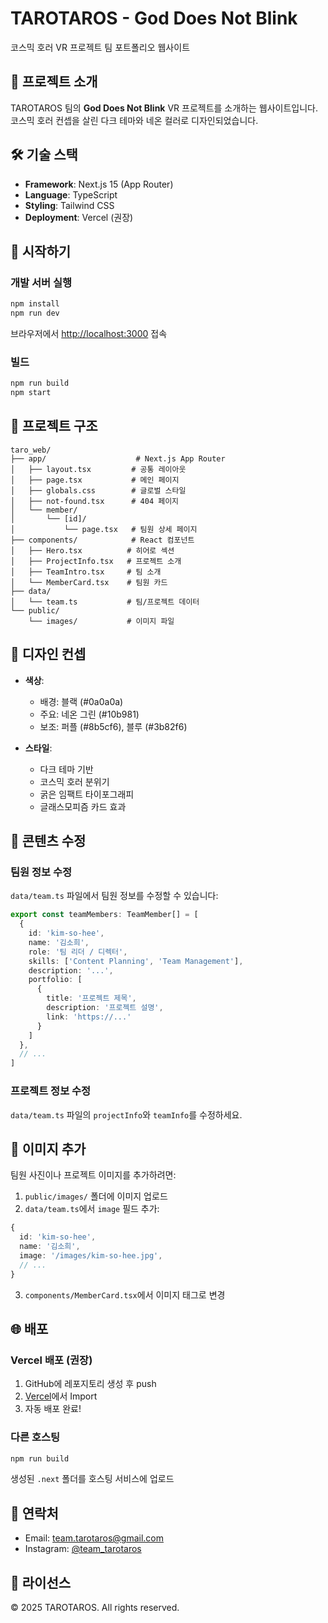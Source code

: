 # TAROTAROS - God Does Not Blink

코스믹 호러 VR 프로젝트 팀 포트폴리오 웹사이트

## 🎯 프로젝트 소개

TAROTAROS 팀의 **God Does Not Blink** VR 프로젝트를 소개하는 웹사이트입니다.
코스믹 호러 컨셉을 살린 다크 테마와 네온 컬러로 디자인되었습니다.

## 🛠️ 기술 스택

- **Framework**: Next.js 15 (App Router)
- **Language**: TypeScript
- **Styling**: Tailwind CSS
- **Deployment**: Vercel (권장)

## 🚀 시작하기

### 개발 서버 실행

```bash
npm install
npm run dev
```

브라우저에서 [http://localhost:3000](http://localhost:3000) 접속

### 빌드

```bash
npm run build
npm start
```

## 📁 프로젝트 구조

```
taro_web/
├── app/                    # Next.js App Router
│   ├── layout.tsx         # 공통 레이아웃
│   ├── page.tsx           # 메인 페이지
│   ├── globals.css        # 글로벌 스타일
│   ├── not-found.tsx      # 404 페이지
│   └── member/
│       └── [id]/
│           └── page.tsx   # 팀원 상세 페이지
├── components/            # React 컴포넌트
│   ├── Hero.tsx          # 히어로 섹션
│   ├── ProjectInfo.tsx   # 프로젝트 소개
│   ├── TeamIntro.tsx     # 팀 소개
│   └── MemberCard.tsx    # 팀원 카드
├── data/
│   └── team.ts           # 팀/프로젝트 데이터
└── public/
    └── images/           # 이미지 파일
```

## 🎨 디자인 컨셉

- **색상**:
  - 배경: 블랙 (#0a0a0a)
  - 주요: 네온 그린 (#10b981)
  - 보조: 퍼플 (#8b5cf6), 블루 (#3b82f6)

- **스타일**:
  - 다크 테마 기반
  - 코스믹 호러 분위기
  - 굵은 임팩트 타이포그래피
  - 글래스모피즘 카드 효과

## 📝 콘텐츠 수정

### 팀원 정보 수정

`data/team.ts` 파일에서 팀원 정보를 수정할 수 있습니다:

```typescript
export const teamMembers: TeamMember[] = [
  {
    id: 'kim-so-hee',
    name: '김소희',
    role: '팀 리더 / 디렉터',
    skills: ['Content Planning', 'Team Management'],
    description: '...',
    portfolio: [
      {
        title: '프로젝트 제목',
        description: '프로젝트 설명',
        link: 'https://...'
      }
    ]
  },
  // ...
]
```

### 프로젝트 정보 수정

`data/team.ts` 파일의 `projectInfo`와 `teamInfo`를 수정하세요.

## 📸 이미지 추가

팀원 사진이나 프로젝트 이미지를 추가하려면:

1. `public/images/` 폴더에 이미지 업로드
2. `data/team.ts`에서 `image` 필드 추가:

```typescript
{
  id: 'kim-so-hee',
  name: '김소희',
  image: '/images/kim-so-hee.jpg',
  // ...
}
```

3. `components/MemberCard.tsx`에서 이미지 태그로 변경

## 🌐 배포

### Vercel 배포 (권장)

1. GitHub에 레포지토리 생성 후 push
2. [Vercel](https://vercel.com)에서 Import
3. 자동 배포 완료!

### 다른 호스팅

```bash
npm run build
```

생성된 `.next` 폴더를 호스팅 서비스에 업로드

## 📧 연락처

- Email: team.tarotaros@gmail.com
- Instagram: [@team_tarotaros](https://instagram.com/team_tarotaros)

## 📄 라이선스

© 2025 TAROTAROS. All rights reserved.
